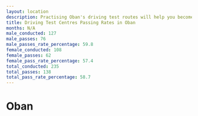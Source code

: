 ```yaml
---
layout: location
description: Practising Oban's driving test routes will help you become more confident in your gear-changing abilities.
title: Driving Test Centres Passing Rates in Oban
months: N/A
male_conducted: 127
male_passes: 76
male_passes_rate_percentage: 59.8
female_conducted: 108
female_passes: 62
female_pass_rate_percentage: 57.4
total_conducted: 235
total_passes: 138
total_pass_rate_percentage: 58.7
---
```


# Oban
